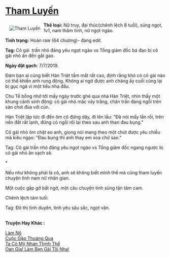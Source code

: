 <a href="https://utruyen.com/truyen/tham-luyen/19300/" title="Tham Luyến"><h1>Tham Luyến</h1></a><div style="display:table"><img align="right" style="float: left; padding: 10px;" src="https://utruyen.com/images/story/200x260/tham-luyen.jpg" alt="Tham Luyến"><b>Thể loại:</b> Nữ truy, đại thúc(chênh lệch 8 tuổi), sủng ngọt, 1v1, nam thâm tình, nữ ngọt ngào.<p></p><b>Tình trạng:</b> Hoàn raw (64 chương)- đang edit.<p></p><b>Tag: </b>Cô gái  trấn nhỏ đáng yêu ngọt ngào vs Tổng giám đốc bá đạo bị cô gái nhỏ ăn đến gắt gao.<p></p><b>Ngày đặt gạch</b>: 7/7/2019.<p></p>Đám bạn ai cũng biết Hàn Triệt tầm mắt rất cao, định rằng khó có cô gái nào có thể khiến anh rung động. Không ai ngờ được anh chàng ấy cuối cùng lại bị gục ngã vì một tiểu nha đầu.<p></p>Chu Tề bỗng nhớ tới mấy ngày trước ghé qua nhà Hàn Triệt, nhìn thấy một khung cảnh sinh động: cô gái nhỏ mặc váy trắng, chân trần đang ngồi trên sàn chơi đùa với cún.<p></p>Hàn Triệt lập tức đi đến ôm cô đứng dậy, đi lên lầu: "Đã nói mấy lần rồi, trên nền đất rất lạnh, đừng có ngồi rồi lại theo sau anh than đau bụng."<p></p>Cô gái nhỏ ôm chặt eo anh, giọng nói mang theo một chút được yêu chiều mà kiêu ngạo: "Đau bụng thì anh thay em xoa chứ sao."<p></p>Tag: Cô gái trấn nhỏ đáng yêu ngọt ngào vs Tổng giảm đốc ngang ngược bị cô gái nhỏ ăn sạch sẽ.<p></p>*<p></p>Nếu như không phải là cô, anh sẽ không biết mình thế mà cũng tham luyến chuyện tình nam nữ nhân gian.<p></p>Một cuộc gặp gỡ bất ngờ, một câu chuyện tình sủng tận tâm cam.<p></p>Chênh lệch tám tuổi.<p></p>Tag: Đô thị tình duyên, tình yêu sâu sắc, ngọt văn.</div><p><br><b>Truyện Hay Khác :</b></p><a href="https://utruyen.com/truyen/lam-no/13412/" alt="Làm Nô">Làm Nô</a><br/><a href="https://github.com/quanluxury/ngontinhhot/tree/master/truyenhay/19076/" alt="Cuộc Gặp Thoáng Qua">Cuộc Gặp Thoáng Qua</a><br/><a href="https://github.com/quanluxury/ngontinhhot/tree/master/truyenhay/17277/" alt="Ta Có Mỹ Nhan Thịnh Thế">Ta Có Mỹ Nhan Thịnh Thế</a><br/><a href="https://github.com/quanluxury/ngontinhhot/tree/master/truyenhay/17186/" alt="Oan Gia! Làm Bạn Gái Tôi Nha!">Oan Gia! Làm Bạn Gái Tôi Nha!</a><br/>
